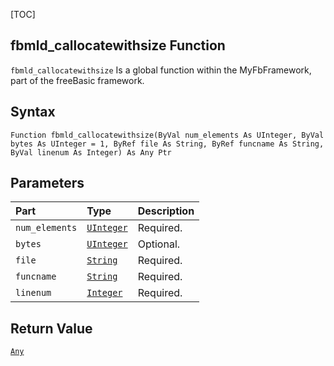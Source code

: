 [TOC]
## fbmld_callocatewithsize Function

`fbmld_callocatewithsize` Is a global function within the MyFbFramework, part of the freeBasic framework.
## Syntax

```freeBasic
Function fbmld_callocatewithsize(ByVal num_elements As UInteger, ByVal bytes As UInteger = 1, ByRef file As String, ByRef funcname As String, ByVal linenum As Integer) As Any Ptr
```

## Parameters

|Part|Type|Description|
| :------------ | :------------ | :------------ |
|`num_elements`|[`UInteger`]("https://www.freebasic.net/wiki/KeyPgUInteger")|Required.|
|`bytes`|[`UInteger`]("https://www.freebasic.net/wiki/KeyPgUInteger")|Optional.|
|`file`|[`String`]("https://www.freebasic.net/wiki/KeyPgString")|Required.|
|`funcname`|[`String`]("https://www.freebasic.net/wiki/KeyPgString")|Required.|
|`linenum`|[`Integer`]("https://www.freebasic.net/wiki/KeyPgInteger")|Required.|

## Return Value
[`Any`]("https://www.freebasic.net/wiki/KeyPgAny")

